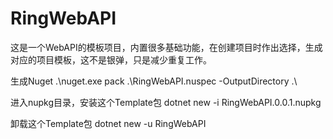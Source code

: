 # RingWebAPI
这是一个WebAPI的模板项目，内置很多基础功能，在创建项目时作出选择，生成对应的项目模板，这不是银弹，只是减少重复工作。



生成Nuget
.\nuget.exe pack .\RingWebAPI.nuspec -OutputDirectory .\


进入nupkg目录，安装这个Template包
dotnet new -i RingWebAPI.0.0.1.nupkg

卸载这个Template包
dotnet new -u RingWebAPI

